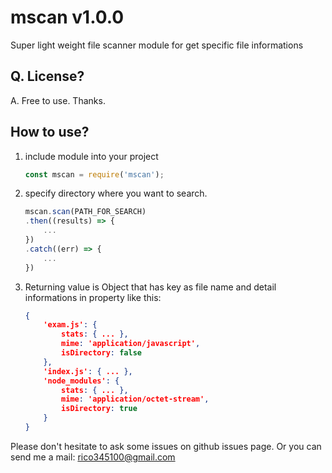 # mscan v1.0.0

Super light weight file scanner module for get specific file informations

## Q. License?
A. Free to use. Thanks.


## How to use?

1. include module into your project
   ```javascript
   const mscan = require('mscan');
   ```
2. specify directory where you want to search.
   ```javascript
   mscan.scan(PATH_FOR_SEARCH)
   .then((results) => {
       ...
   })
   .catch((err) => {
       ...
   })
   ```
3. Returning value is Object that has key as file name and detail informations in property like this:
    ```json
    {
        'exam.js': {
            stats: { ... },
            mime: 'application/javascript',
            isDirectory: false
        },
        'index.js': { ... },
        'node_modules': {
            stats: { ... },
            mime: 'application/octet-stream',
            isDirectory: true
        }
    }
    ```

Please don't hesitate to ask some issues on github issues page. Or you can send me a mail: rico345100@gmail.com
